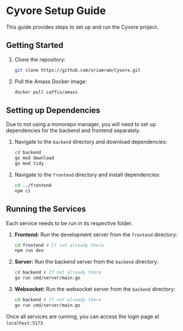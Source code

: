 # Cyvore Setup Guide

This guide provides steps to set up and run the Cyvore project.

## Getting Started

1.  Clone the repository:

    ```bash
    git clone https://github.com/oriamram/Cyvore.git
    ```

2.  Pull the Amass Docker image:
    ```bash
    docker pull caffix/amass
    ```

## Setting up Dependencies

Due to not using a monorepo manager, you will need to set up dependencies for the backend and frontend separately.

1.  Navigate to the `backend` directory and download dependencies:

    ```bash
    cd backend
    go mod download
    go mod tidy
    ```

2.  Navigate to the `frontend` directory and install dependencies:
    ```bash
    cd ../frontend
    npm ci
    ```

## Running the Services

Each service needs to be run in its respective folder.

1.  **Frontend:** Run the development server from the `frontend` directory:

    ```bash
    cd frontend # If not already there
    npm run dev
    ```

2.  **Server:** Run the backend server from the `backend` directory:

    ```bash
    cd backend # If not already there
    go run cmd/server/main.go
    ```

3.  **Websocket:** Run the websocket server from the `backend` directory:
    ```bash
    cd backend # If not already there
    go run cmd/server/main.go
    ```

Once all services are running, you can access the login page at `localhost:5173`.
